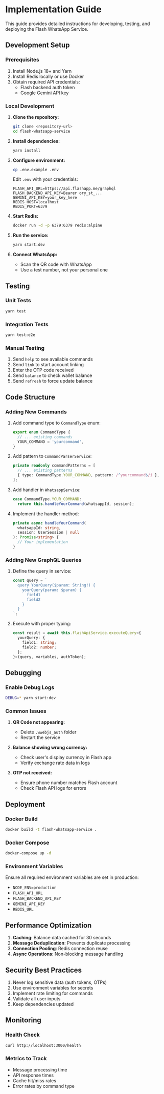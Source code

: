 # Implementation Guide

This guide provides detailed instructions for developing, testing, and deploying the Flash WhatsApp Service.

## Development Setup

### Prerequisites
1. Install Node.js 18+ and Yarn
2. Install Redis locally or use Docker
3. Obtain required API credentials:
   - Flash backend auth token
   - Google Gemini API key

### Local Development

1. **Clone the repository:**
   ```bash
   git clone <repository-url>
   cd flash-whatsapp-service
   ```

2. **Install dependencies:**
   ```bash
   yarn install
   ```

3. **Configure environment:**
   ```bash
   cp .env.example .env
   ```
   
   Edit `.env` with your credentials:
   ```env
   FLASH_API_URL=https://api.flashapp.me/graphql
   FLASH_BACKEND_API_KEY=Bearer ory_st_...
   GEMINI_API_KEY=your_key_here
   REDIS_HOST=localhost
   REDIS_PORT=6379
   ```

4. **Start Redis:**
   ```bash
   docker run -d -p 6379:6379 redis:alpine
   ```

5. **Run the service:**
   ```bash
   yarn start:dev
   ```

6. **Connect WhatsApp:**
   - Scan the QR code with WhatsApp
   - Use a test number, not your personal one

## Testing

### Unit Tests
```bash
yarn test
```

### Integration Tests
```bash
yarn test:e2e
```

### Manual Testing
1. Send `help` to see available commands
2. Send `link` to start account linking
3. Enter the OTP code received
4. Send `balance` to check wallet balance
5. Send `refresh` to force update balance

## Code Structure

### Adding New Commands

1. Add command type to `CommandType` enum:
   ```typescript
   export enum CommandType {
     // ... existing commands
     YOUR_COMMAND = 'yourcommand',
   }
   ```

2. Add pattern to `CommandParserService`:
   ```typescript
   private readonly commandPatterns = [
     // ... existing patterns
     { type: CommandType.YOUR_COMMAND, pattern: /^yourcommand$/i },
   ];
   ```

3. Add handler in `WhatsappService`:
   ```typescript
   case CommandType.YOUR_COMMAND:
     return this.handleYourCommand(whatsappId, session);
   ```

4. Implement the handler method:
   ```typescript
   private async handleYourCommand(
     whatsappId: string, 
     session: UserSession | null
   ): Promise<string> {
     // Your implementation
   }
   ```

### Adding New GraphQL Queries

1. Define the query in service:
   ```typescript
   const query = `
     query YourQuery($param: String!) {
       yourQuery(param: $param) {
         field1
         field2
       }
     }
   `;
   ```

2. Execute with proper typing:
   ```typescript
   const result = await this.flashApiService.executeQuery<{
     yourQuery: {
       field1: string;
       field2: number;
     };
   }>(query, variables, authToken);
   ```

## Debugging

### Enable Debug Logs
```bash
DEBUG=* yarn start:dev
```

### Common Issues

1. **QR Code not appearing:**
   - Delete `.wwebjs_auth` folder
   - Restart the service

2. **Balance showing wrong currency:**
   - Check user's display currency in Flash app
   - Verify exchange rate data in logs

3. **OTP not received:**
   - Ensure phone number matches Flash account
   - Check Flash API logs for errors

## Deployment

### Docker Build
```bash
docker build -t flash-whatsapp-service .
```

### Docker Compose
```bash
docker-compose up -d
```

### Environment Variables
Ensure all required environment variables are set in production:
- `NODE_ENV=production`
- `FLASH_API_URL`
- `FLASH_BACKEND_API_KEY`
- `GEMINI_API_KEY`
- `REDIS_URL`

## Performance Optimization

1. **Caching**: Balance data cached for 30 seconds
2. **Message Deduplication**: Prevents duplicate processing
3. **Connection Pooling**: Redis connection reuse
4. **Async Operations**: Non-blocking message handling

## Security Best Practices

1. Never log sensitive data (auth tokens, OTPs)
2. Use environment variables for secrets
3. Implement rate limiting for commands
4. Validate all user inputs
5. Keep dependencies updated

## Monitoring

### Health Check
```bash
curl http://localhost:3000/health
```

### Metrics to Track
- Message processing time
- API response times
- Cache hit/miss rates
- Error rates by command type